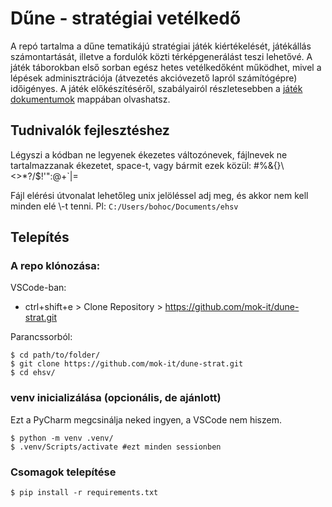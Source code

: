 # Dűne - stratégiai vetélkedő

A repó tartalma a dűne tematikájú stratégiai játék kiértékelését, játékállás számontartását,
illetve a fordulók közti térképgenerálást teszi lehetővé. A játék táborokban első sorban egész hetes
vetélkedőként működhet, mivel a lépések adminisztrációja (átvezetés akcióvezető lapról számítógépre) időigényes.
A játék előkészítéséről, szabályairól részletesebben a [játék dokumentumok](./jatek_dokumentumok/) mappában olvashatsz.

## Tudnivalók fejlesztéshez

Légyszi a kódban ne legyenek ékezetes változónevek, fájlnevek ne tartalmazzanak ékezetet, space-t, vagy bármit ezek közül: #%&{}\\<>*?/$!'":@+`|=

Fájl elérési útvonalat lehetőleg unix jelöléssel adj meg, és akkor nem kell minden elé \\-t tenni. Pl: `C:/Users/bohoc/Documents/ehsv`

## Telepítés

### A repo klónozása:

VSCode-ban: 

- ctrl+shift+e > Clone Repository > https://github.com/mok-it/dune-strat.git

Parancssorból: 

```console
$ cd path/to/folder/
$ git clone https://github.com/mok-it/dune-strat.git
$ cd ehsv/
```

### venv inicializálása (opcionális, de ajánlott)

Ezt a PyCharm megcsinálja neked ingyen, a VSCode nem hiszem.

```console
$ python -m venv .venv/
$ .venv/Scripts/activate #ezt minden sessionben
```

### Csomagok telepítése

```console
$ pip install -r requirements.txt
```
